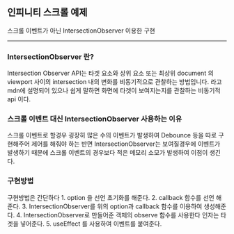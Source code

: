 ## 인피니티 스크롤 예제
스크롤 이벤트가 아닌 IntersectionObserver 이용한 구현

-------------
### IntersectionObserver 란?
Intersection Observer API는 타겟 요소와 상위 요소 또는 최상위 document 의 viewport 사이의 intersection 내의 변화를 비동기적으로 관찰하는 방법입니다. 라고 mdn에 설명되어 있으나 쉽게 말하면 화면에 타겟이 보여지는지를 관찰하는 비동기적 api 이다.

### 스크롤 이벤트 대신 IntersectionObserver 사용하는 이유
스크롤 이벤트로 할경우 굉장히 많은 수의 이벤트가 발생하여 Debounce 등을 따로 구현해주어 제어를 해줘야 하는 반면 IntersectionObserver는 보여질경우에 이벤트가 발생하기 때문에 스크롤 이벤트의 경우보다 적은 메모리 소모가 발생하여 이점이 생긴다.

### 구현방법
구현방법은 간단하다
    1. option 을 선언 초기화를 해준다.
    2. callback 함수를 선언 해준다.
    3. IntersectionObserver를 위의 option과 callback 함수를 이용하여 생성해준다.
    4. IntersectionObserver로 만들어준 객체의 observe 함수를 사용한다 인자는 타겟을 넣어준다.
    5. useEffect 를 사용하여 이벤트를 붙여준다.